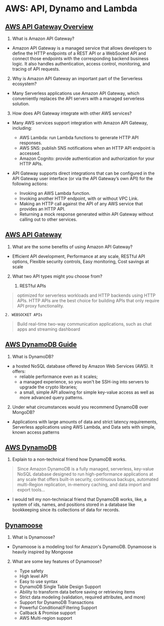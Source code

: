# AWS: API, Dynamo and Lambda

## [AWS API Gateway Overview](https://www.serverless.com/amazon-api-gateway)

1. What is Amazon API Gateway?

- Amazon API Gateway is a managed service that allows developers to define the HTTP endpoints of a REST API or a WebSocket API and connect those endpoints with the corresponding backend business logic. It also handles authentication, access control, monitoring, and tracing of API requests.

2. Why is Amazon API Gateway an important part of the Serverless ecosystem?

- Many Serverless applications use Amazon API Gateway, which conveniently replaces the API servers with a managed serverless solution.

3. How does API Gateway integrate with other AWS services?

- Many AWS services support integration with Amazon API Gateway, including:

  - AWS Lambda: run Lambda functions to generate HTTP API responses.
  - AWS SNS: publish SNS notifications when an HTTP API endpoint is accessed.
  - Amazon Cognito: provide authentication and authorization for your HTTP APIs.

- API Gateway supports direct integrations that can be configured in the API Gateway user interface (or via the API Gateway’s own API) for the following actions:

  - Invoking an AWS Lambda function.
  - Invoking another HTTP endpoint, with or without VPC Link.
  - Making an HTTP call against the API of any AWS service that provides an HTTP API.
  - Returning a mock response generated within API Gateway without calling out to other services.

## [AWS API Gateway](https://aws.amazon.com/api-gateway/)

1. What are the some benefits of using Amazon API Gateway?

- Efficient API development, Performance at any scale, RESTful API options, Flexible security controls, Easy monitoring, Cost savings at scale

2. What two API types might you choose from?

    1. RESTful APIs

> optimized for serverless workloads and HTTP backends using HTTP APIs. HTTP APIs are the best choice for building APIs that only require API proxy functionality.

    2. WEBSOCKET APIs

>Build real-time two-way communication applications, such as chat apps and streaming dashboard

## [AWS DynamoDB Guide](https://www.dynamodbguide.com/what-is-dynamo-db/)

1. What is DynamoDB?

- a hosted NoSQL database offered by Amazon Web Services (AWS). It offers:
  - reliable performance even as it scales;
  - a managed experience, so you won't be SSH-ing into servers to upgrade the crypto libraries;
  - a small, simple API allowing for simple key-value access as well as more advanced query patterns.

2. Under what circumstances would you recommend DynamoDB over MongoDB?

- Applications with large amounts of data and strict latency requirements, Serverless applications using AWS Lambda, and Data sets with simple, known access patterns

## [AWS DynamoDB](https://aws.amazon.com/dynamodb/)

1. Explain to a non-technical friend how DynamoDB works.

> Since Amazon DynamoDB is a fully managed, serverless, key-value NoSQL database designed to run high-performance applications at any scale that offers built-in security, continuous backups, automated multi-Region replication, in-memory caching, and data import and export tools...

- I would tell my non-techniacal friend that DynamoDB works, like, a system of ids, names, and positions stored in a database like bookkeeping since its collections of data for records.

## [Dynamoose](https://dynamoosejs.com/getting_started/Introduction)

1. What is Dynamoose?

- Dynamoose is a modeling tool for Amazon's DynamoDB. Dynamoose is heavily inspired by Mongoose

2. What are some key features of Dynamoose?

    - Type safety
    - High level API
    - Easy to use syntax
    - DynamoDB Single Table Design Support
    - Ability to transform data before saving or retrieving items
    - Strict data modeling (validation, required attributes, and more)
    - Support for DynamoDB Transactions
    - Powerful Conditional/Filtering Support
    - Callback & Promise support
    - AWS Multi-region support
